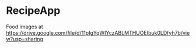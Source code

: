# RecipeApp

Food images at https://drive.google.com/file/d/11pIgYqWIYczABLMTHUOEIbuk0LDfyh7b/view?usp=sharing
